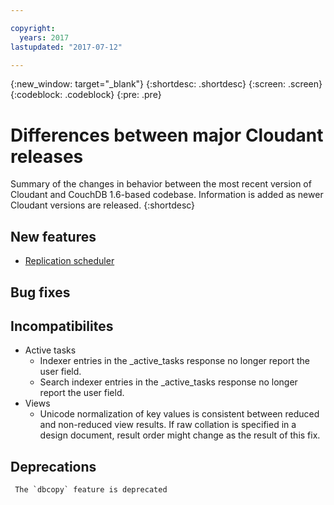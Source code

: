 ```yaml
---

copyright:
  years: 2017
lastupdated: "2017-07-12"

---
```


{:new_window: target="_blank"}
{:shortdesc: .shortdesc}
{:screen: .screen}
{:codeblock: .codeblock}
{:pre: .pre}

<!-- Acrolinx: 2017-07-12 -->

# Differences between major Cloudant releases

Summary of the changes in behavior between the most recent version of 
Cloudant and CouchDB 1.6-based codebase. Information is added as newer Cloudant 
versions are released.
{:shortdesc}

## New features

- [Replication scheduler](/docs/Cloudant/release_info/release_notes.html#build-6069-may-11-2017)

## Bug fixes

## Incompatibilites

- Active tasks
    - Indexer entries in the _active_tasks response no longer report the user field.
    - Search indexer entries in the _active_tasks response no longer report the user field.
- Views
    - Unicode normalization of key values is consistent between reduced and non-reduced view results. If raw collation is specified in a design document, result order might change as the result of this fix.

## Deprecations

     The `dbcopy` feature is deprecated


